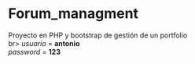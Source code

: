 # Forum_managment
Proyecto en PHP y bootstrap de gestión de un portfolio
<br>br>
*usuario* = **antonio**
<br>
*password* = **123**
